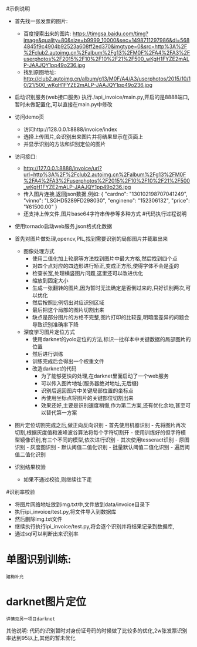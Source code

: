 
#示例说明
- 首先找一张发票的图片:

    - 百度搜索出来的图片:
        https://timgsa.baidu.com/timg?image&quality=80&size=b9999_10000&sec=1498711297986&di=5684845f9c4904b92523a608ff2ed370&imgtype=0&src=http%3A%2F%2Fclub2.autoimg.cn%2Falbum%2Fg13%2FM0F%2FA4%2FA3%2Fuserphotos%2F2015%2F10%2F10%2F21%2F500_wKgH1FYZE2mALP-JAAJQY1pp49o236.jpg
    - 找到原图地址:
        http://club2.autoimg.cn/album/g13/M0F/A4/A3/userphotos/2015/10/10/21/500_wKgH1FYZE2mALP-JAAJQY1pp49o236.jpg
- 启动识别服务(web接口服务)
    执行./api_invoice/main.py,开启的是8888端口,暂时未做配置化,可以直接在main.py中修改

- 访问demo页
    - 访问http://128.0.0.1:8888/invoice/index
    - 选择上传图片,会识别出来图片并将结果显示在页面上
    - 并显示识别的方法和识别定位的图片
- 访问接口:
    - http://127.0.0.1:8888/invoice/url?url=http%3A%2F%2Fclub2.autoimg.cn%2Falbum%2Fg13%2FM0F%2FA4%2FA3%2Fuserphotos%2F2015%2F10%2F10%2F21%2F500_wKgH1FYZE2mALP-JAAJQY1pp49o236.jpg
    - 传入图片连接,返回json数据,例如:
    {
    "cardno": "130102198707041249",
    "vinno": "LSGHD5289FD298030",
    "engineno": "152306132",
    "price": "¥61500.00"
    }
    - 还支持上传文件,图片base64字符串传参等多种方式
#代码执行过程说明
- 使用tornado启动web服务,json格式化数据
- 首先对图片做处理,opencv,PIL,找到需要识别的局部图片并截取出来
    - 图像处理方式
        - 使用二值化加上轮廓等方法找到图片中最大方格,然后找到四个点
        - 对四个点对应的四边形进行矫正,变成正方形,使得字体不会是歪的
        - 检查长宽,处理横竖图片问题,这里还可以改进优化
        - 缩放到固定大小
        - 生成一张翻转的图片,因为暂时无法确定是否倒过来的,只好识别两次,可以优化
        - 然后按照比例切出对应识别区域
        - 最后把这个局部的图片切割出来
        - 缺点是部分图片的方格不完整,图片打印的比较歪,明暗度差异的问题会导致识别准确率下降
    - 深度学习图片定位方式
        - 使用darknet的yolo定位的方法,标识一批样本中关键数据的局部图片的位置
        - 然后进行训练
        - 训练完成后会得出一个权重文件
        - 改造darknet的代码
            - 为了能够更快的处理,在darknet里面启动了一个web服务
            - 可以传入图片地址(服务器绝对地址,无后缀)
            - 识别后返回图片中关键局部位置的坐标点
            - 再使用坐标点将图片的关键部位切割出来
            - 效果还好,主要是识别速度稍慢,作为第二方案,还有优化余地,甚至可以替代第一方案
- 图片定位切割完成之后,做正向反向识别
        - 首先使用机器识别
            - 先将图片再次切割,根据灰度值和波峰波谷算法将每个字符切割开
            - 使用训练好的但字符模型镜像识别,有三个不同的模型,依次进行识别
        - 其次使用tesseract识别
            - 原图识别
            - 灰度图识别
            - 默认阈值二值化识别
            - 批量默认阈值二值化识别
            - 遍历阈值二值化识别
- 识别结果校验
     - 如果不通过校验,则继续往下走

#识别率校验
- 将图片网络地址放到img.txt中,文件放到data/invoice目录下
- 执行ipi_invoice/test.py,将文件导入到数据库
- 然后删除img.txt文件
- 继续执行执行ipi_invoice/test.py,将会逐个识别并将结果记录到数据库,
- 通过sql可以判断出来识别率


# 单图识别训练:
    建梅补充
    
# darknet图片定位
    详情见另一项目darknet

         
         
     

其他说明:
    代码的识别暂时对身份证号码的时候做了比较多的优化,2w张发票识别率达到95以上,其他的暂未优化
